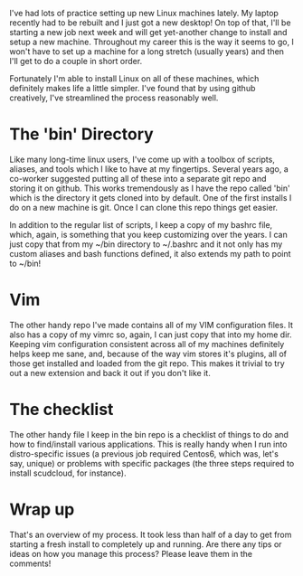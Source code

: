 I've had lots of practice setting up new Linux machines lately.  My laptop 
recently had to be rebuilt and I just got a new desktop!  On top of that, I'll be starting
a new job next week and will get yet-another change to install and setup a new machine. 
Throughout my career this is the way it seems to go, I won't have to set up a machine for 
a long stretch (usually years) and then I'll get to do a couple in short order.  

Fortunately I'm able to install Linux on all of these machines, which definitely 
makes life a little simpler.  I've found that by using github creatively, I've 
streamlined the process reasonably well.  

# The 'bin' Directory
Like many long-time linux users, I've come up with a toolbox of scripts, aliases, and tools
which I like to have at my fingertips.  Several years ago, a co-worker suggested putting all of
these into a separate git repo and storing it on github.  This works tremendously as I have the repo
called 'bin' which is the directory it gets cloned into by default.  One of the first installs I do 
on a new machine is git.  Once I can clone this repo things get easier.  

In addition to the regular list of scripts, I keep a copy of my bashrc file, which, again, is something 
that you keep customizing over the years.  I can just copy that from my ~/bin directory to ~/.bashrc and 
it not only has my custom aliases and bash functions defined, it also extends my path to point to ~/bin!

# Vim
The other handy repo I've made contains all of my VIM configuration files.  It also has a copy of my vimrc so, 
again, I can just copy that into my home dir.  Keeping vim configuration consistent across all of my machines 
definitely helps keep me sane, and, because of the way vim stores it's plugins, all of those get installed and 
loaded from the git repo.  This makes it trivial to try out a new extension and back it out if you don't like it.


# The checklist
The other handy file I keep in the bin repo is a checklist of things to do and 
how to find/install various applications.  This is really handy when I run into
distro-specific issues (a previous job required Centos6, which was, let's say, unique)
or problems with specific packages (the three steps required to install scudcloud, for instance). 

# Wrap up
That's an overview of my process.  It took less than half of a day to get from starting a fresh install 
to completely up and running.  Are there any tips or ideas on how you manage this process?  Please leave them 
in the comments!
